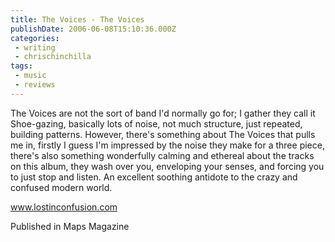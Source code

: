 ```yaml
---
title: The Voices - The Voices
publishDate: 2006-06-08T15:10:36.000Z
categories:
 - writing
 - chrischinchilla
tags: 
 - music 
 - reviews
---
```


The Voices are not the sort of band I'd normally go for; I gather they call it Shoe-gazing, basically lots of noise, not much structure, just repeated, building patterns. However, there's something about The Voices that pulls me in, firstly I guess I'm impressed by the noise they make for a three piece, there's also something wonderfully calming and ethereal about the tracks on this album, they wash over you, enveloping your senses, and forcing you to just stop and listen. An excellent soothing antidote to the crazy and confused modern world.

<a href='https://www.lostinconfusion.com' target='_blank'>www.lostinconfusion.com</a>

Published in Maps Magazine
